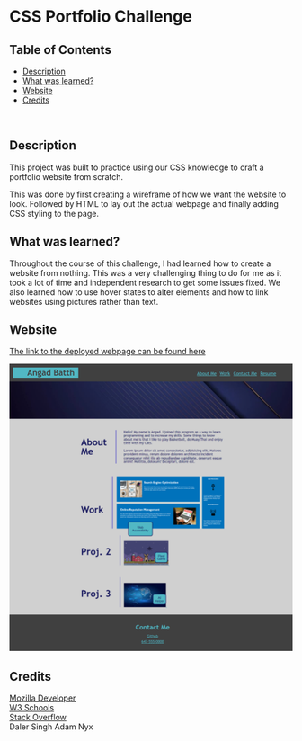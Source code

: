 # CSS Portfolio Challenge

## Table of Contents
- [Description](#description)
- [What was learned?](#what-was-learned)
- [Website](#website)
- [Credits](#credits)
<br />

## Description
This project was built to practice using our CSS knowledge to craft a portfolio website from scratch. 

This was done by first creating a wireframe of how we want the website to look. Followed by HTML to lay out the actual webpage and finally
adding CSS styling to the page.
<br />

## What was learned?
Throughout the course of this challenge, I had learned how to create a website from nothing. This was a very challenging thing to do for me as it took a lot of time and independent research to get some issues fixed. We also learned how to use hover states to alter elements and how to link websites using pictures rather than text.
<br />

## Website
[The link to the deployed webpage can be found here](https://angadbatth.github.io/css-portfolio-challenge/)

![Sample of Website](./Assets/images/demopage.png)
<br />

## Credits

[Mozilla Developer](https://developer.mozilla.org/en-US/) <br />
[W3 Schools](https://www.w3schools.com/) <br />
[Stack Overflow](https://stackoverflow.com/) <br />
Daler Singh
Adam Nyx


